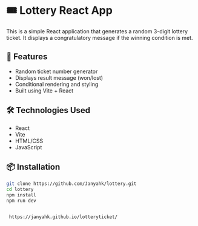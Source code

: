 # 🎟️ Lottery React App

This is a simple React application that generates a random 3-digit lottery ticket. It displays a congratulatory message if the winning condition is met.

## 🚀 Features

- Random ticket number generator
- Displays result message (won/lost)
- Conditional rendering and styling
- Built using Vite + React

## 🛠️ Technologies Used

- React
- Vite
- HTML/CSS
- JavaScript

## 📦 Installation

```bash
git clone https://github.com/Janyahk/lottery.git
cd lottery
npm install
npm run dev


 https://janyahk.github.io/lotteryticket/
